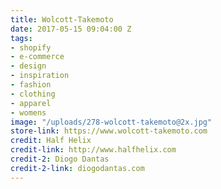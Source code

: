 ```yaml
---
title: Wolcott-Takemoto
date: 2017-05-15 09:04:00 Z
tags:
- shopify
- e-commerce
- design
- inspiration
- fashion
- clothing
- apparel
- womens
image: "/uploads/278-wolcott-takemoto@2x.jpg"
store-link: https://www.wolcott-takemoto.com
credit: Half Helix
credit-link: http://www.halfhelix.com
credit-2: Diogo Dantas
credit-2-link: diogodantas.com
---
```


